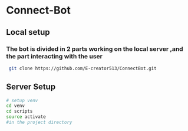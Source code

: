 # Connect-Bot

## Local setup
### The bot is divided in 2 parts working on the local server ,and the part interacting with the user 

```bash
 git clone https://github.com/E-creator513/ConnectBot.git
```

## Server Setup

```bash
# setup venv
cd venv
cd scripts
source activate
#in the project directory
```
